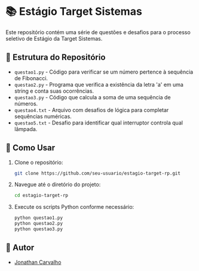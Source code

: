 # 📚 Estágio Target Sistemas

Este repositório contém uma série de questões e desafios para o processo seletivo de Estágio da Target Sistemas.

## 📂 Estrutura do Repositório

- `questao1.py` - Código para verificar se um número pertence à sequência de Fibonacci.
- `questao2.py` - Programa que verifica a existência da letra 'a' em uma string e conta suas ocorrências.
- `questao3.py` - Código que calcula a soma de uma sequência de números.
- `questao4.txt` - Arquivo com desafios de lógica para completar sequências numéricas.
- `questao5.txt` - Desafio para identificar qual interruptor controla qual lâmpada.

## 🚀 Como Usar

1. Clone o repositório:
    ```sh
    git clone https://github.com/seu-usuario/estagio-target-rp.git
    ```
2. Navegue até o diretório do projeto:
    ```sh
    cd estagio-target-rp
    ```
3. Execute os scripts Python conforme necessário:
    ```sh
    python questao1.py
    python questao2.py
    python questao3.py
    ```

## 👥 Autor

- [Jonathan Carvalho](https://github.com/carvalhojonathan)
